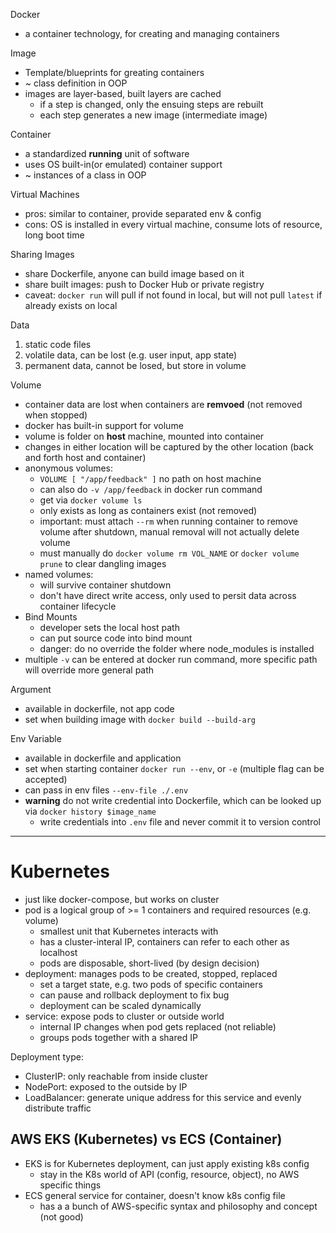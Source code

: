 Docker

- a container technology, for creating and managing containers

Image

- Template/blueprints for greating containers
- ~ class definition in OOP
- images are layer-based, built layers are cached
  - if a step is changed, only the ensuing steps are rebuilt
  - each step generates a new image (intermediate image)

Container

- a standardized **running** unit of software
- uses OS built-in(or emulated) container support
- ~ instances of a class in OOP

Virtual Machines

- pros: similar to container, provide separated env & config
- cons: OS is installed in every virtual machine, consume lots of resource, long boot time

Sharing Images

- share Dockerfile, anyone can build image based on it
- share built images: push to Docker Hub or private registry
- caveat: `docker run` will pull if not found in local, but will not pull `latest` if already exists on local

Data

1. static code files
2. volatile data, can be lost (e.g. user input, app state)
3. permanent data, cannot be losed, but store in volume

Volume

- container data are lost when containers are **remvoed** (not removed when stopped)
- docker has built-in support for volume
- volume is folder on **host** machine, mounted into container
- changes in either location will be captured by the other location (back and forth host and container)
- anonymous volumes:
  - `VOLUME [ "/app/feedback" ]` no path on host machine
  - can also do `-v /app/feedback` in docker run command
  - get via `docker volume ls`
  - only exists as long as containers exist (not removed)
  - important: must attach `--rm` when running container to remove volume after shutdown, manual removal will not actually delete volume
  - must manually do `docker volume rm VOL_NAME` or `docker volume prune` to clear dangling images
- named volumes:
  - will survive container shutdown
  - don't have direct write access, only used to persit data across container lifecycle
- Bind Mounts
  - developer sets the local host path
  - can put source code into bind mount
  - danger: do no override the folder where node_modules is installed
- multiple `-v` can be entered at docker run command, more specific path will override more general path

Argument

- available in dockerfile, not app code
- set when building image with `docker build --build-arg`

Env Variable

- available in dockerfile and application
- set when starting container `docker run --env`, or `-e` (multiple flag can be accepted)
- can pass in env files `--env-file ./.env`
- **warning** do not write credential into Dockerfile, which can be looked up via `docker history $image_name`
  - write credentials into `.env` file and never commit it to version control

---

# Kubernetes

- just like docker-compose, but works on cluster
- pod is a logical group of >= 1 containers and required resources (e.g. volume)
  - smallest unit that Kubernetes interacts with
  - has a cluster-interal IP, containers can refer to each other as localhost
  - pods are disposable, short-lived (by design decision)
- deployment: manages pods to be created, stopped, replaced
  - set a target state, e.g. two pods of specific containers
  - can pause and rollback deployment to fix bug
  - deployment can be scaled dynamically
- service: expose pods to cluster or outside world
  - internal IP changes when pod gets replaced (not reliable)
  - groups pods together with a shared IP

Deployment type:

- ClusterIP: only reachable from inside cluster
- NodePort: exposed to the outside by IP
- LoadBalancer: generate unique address for this service and evenly distribute traffic

## AWS EKS (Kubernetes) vs ECS (Container)

- EKS is for Kubernetes deployment, can just apply existing k8s config
  - stay in the K8s world of API (config, resource, object), no AWS specific things
- ECS general service for container, doesn't know k8s config file
  - has a a bunch of AWS-specific syntax and philosophy and concept (not good)
